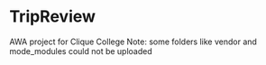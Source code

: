 # TripReview
AWA project for Clique College
Note: some folders like vendor and mode_modules could not be uploaded
